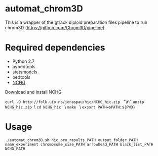 # automat_chrom3D
This is a wrapper of the gtrack diploid preparation files pipeline to run chrom3D (https://github.com/Chrom3D/pipeline)

# Required dependencies 
- Python 2.7 
- pybedtools
- statsmodels
- bedtools
- [NCHG](http://folk.uio.no/jonaspau/hic/NCHG_hic.zip)

Download and install NCHG 

```curl -O http://folk.uio.no/jonaspau/hic/NCHG_hic.zip ``` "\n"
```unzip NCHG_hic.zip ```\ 
```cd NCHG_hic ``` \ 
```make ``` \ 
```export PATH=$PATH:${PWD} ``` 


# Usage

```./automat_chrom3D.sh hic_pro_results_PATH output_folder_PATH name_experiment chromosome_size_PATH arrowhead_PATH black_list_PATH NCHG_PATH```

